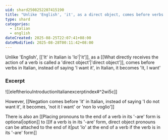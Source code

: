 ```yaml
---
uid: shard2508252207415190
title: "Unlike 'English', 'it', as a direct object, comes before verbs in Italian, instead of saying 'I want it', in Italian, it becomes 'It, I want'"
type: shard
categories:
  - italian
  - english
dateCreated: 2025-08-25T22:07:41+08:00
dateModified: 2025-08-28T00:11:42+08:00
---
```

Unlike 'English', [['It' in Italian is 'lo'|'it']], as a [[What directly receives the action of a verb is called a 'direct object'|'direct object']], comes before verbs in Italian, instead of saying 'I want it', in Italian, it becomes 'It, I want'

### Excerpt
![[eleftheriouIntroductionItalianexcerptindex#^2wi5c]]

However, [[Negation comes before 'it' in Italian, instead of saying 'I do not want it', it becomes, 'not it I want' or 'non lo voglio']]

There is also an [[Placing pronouns to the end of a verb in its '-are' form is optional|option]] to [[If a verb is in its '-are' form, direct object pronouns can be attached to the end of it|put 'lo' at the end of a verb if the verb is in its '-are' form]]
